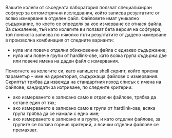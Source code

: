 Вашите колеги от съседната лаборатория ползват специализиран софтуер за оптометрични изследвания, който записва резултатите от всяко измерване в отделен файл. Файловете имат уникално съдържание, по което се определя за кое измерване се отнася файла. За съжаление, тъй като колегите
ви ползват бета версия на софтуера, той понякога записва по няколко пъти резултатите от дадено измерване в произволна комбинация от следните варианти:
- нула или повече отделни обикновенни файла с еднакво съдържание;
- нула или повече групи от hardlink-ове, като всяка група съдържа две или повече имена на даден файл с измервания.


Помогнете на колегите си, като напишете shell скрипт, който приема параметър – име на директория,
съдържаща файлове с измервания. Скриптът трябва да извежда на стандартния изход списък с имена
на файлове, кандидати за изтриване, по следните критерии:
- ако измерването е записано само в отделни файлове, трябва да остане един от тях;
- ако измерването е записано само в групи от hardlink-ове, всяка група трябва да се намали с едно име;
- ако измерването е записано и в групи, и като отделни файлове, за групите се ползва горния критерий, а всички отделни файлове се премахват.
